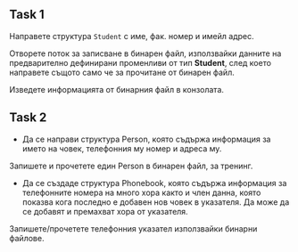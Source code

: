 
## Task 1
Направете структура `Student` с име, фак. номер и имейл адрес. 

Отворете поток за записване
в бинарен файл, използвайки данните на предварително дефинирани променливи от тип **Student**, след което направете същото само че за прочитане от бинарен файл.

Изведете информацията от бинарния файл в конзолата.

## Task 2

- Да се направи структура Person, която съдържа информация за името на човек, телефонния му номер и адреса му. 

Запишете и прочетете един Person в бинарен файл, за тренинг.

- Да се създаде структура Phonebook, която съдържа информация за телефонните номера на много хора както и член данна, която показва кога последно е добавен нов човек в указателя. Да може да се добавят и премахват хора от указателя.

Запишете/прочетете телефонния указател използвайки бинарни файлове.
